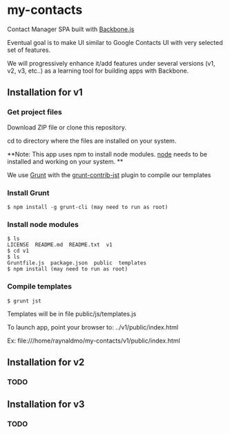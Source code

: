 # my-contacts
Contact Manager SPA built with [Backbone.js]

Eventual goal is to make UI similar to Google Contacts UI
with very selected set of features.

We will progressively enhance it/add features under several versions
(v1, v2, v3, etc..) as a learning tool for building apps with Backbone.

## Installation for v1

### Get project files
Download ZIP file or clone this repository.

cd to directory where the files are installed on your system.

**Note: This app uses npm to install node modules.
[node] needs to be installed and working on your system.
**

We use [Grunt] with the [grunt-contrib-jst] plugin to compile our templates

### Install Grunt
    $ npm install -g grunt-cli (may need to run as root)

### Install node modules
    $ ls
    LICENSE  README.md  README.txt  v1
    $ cd v1
    $ ls
    Gruntfile.js  package.json  public  templates
    $ npm install (may need to run as root)
    
### Compile templates
    $ grunt jst

Templates will be in file public/js/templates.js

To launch app, point your browser to: ../v1/public/index.html

Ex: file:///home/raynaldmo/my-contacts/v1/public/index.html

## Installation for v2
### TODO

## Installation for v3
### TODO

[Backbone.js]:http://backbonejs.org/
[node]:http://nodejs.org
[Grunt]:http://gruntjs.com/
[grunt-contrib-jst]:https://github.com/gruntjs/grunt-contrib-jst

